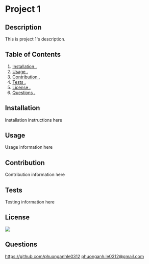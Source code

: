 
# Project 1
## Description
This is project 1's description.
## Table of Contents
1. [Installation . ](#installation)
2. [Usage . ](#usage)
3. [Contribution . ](#contribution)
4. [Tests . ](#tests)
5. [License . ](#license)
5. [Questions . ](#questions)
## Installation
Installation instructions here
## Usage
Usage information here
## Contribution
Contribution information here
## Tests
Testing information here
## License
<a><img src="https://img.shields.io/badge/license-MIT-green"></img></a>
## Questions
https://github.com/phuonganhle0312
phuonganh.le0312@gmail.com
